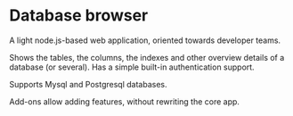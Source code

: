 Database browser
================

A light node.js-based web application, oriented towards developer teams. 

Shows the tables, the columns, the indexes and other overview details of a database (or several). 
Has a simple built-in authentication support.

Supports Mysql and Postgresql databases.

Add-ons allow adding features, without rewriting the core app.
